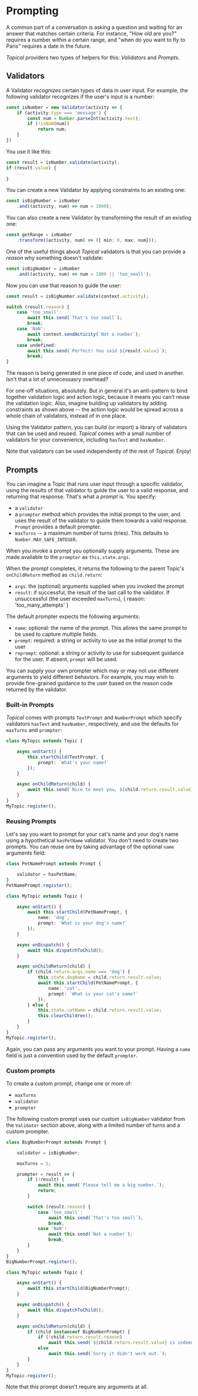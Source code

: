 # Prompting

A common part of a conversation is asking a question and waiting for an answer that matches certain criteria. For instance, "How old are you?" requires a number within a certain range, and "when do you want to fly to Paris" requires a date in the future.

*Topical* providers two types of helpers for this: *Validators* and *Prompts*.

## Validators

A Validator *recognizes* certain types of data in user input. For example, the following validator recognizes if the user's input is a number:
```ts
const isNumber = new Validator(activity => {
    if (activity.type === 'message') {
        const num = Number.parseInt(activity.text);
        if (!isNaN(num))
            return num;
    }
})
```
You use it like this:
```ts
const result = isNumber.validate(activity);
if (result.value) {
    ...
}
```
You can create a new Validator by applying constraints to an existing one:
```ts
const isBigNumber = isNumber
    .and((activity, num) => num > 1000);
```
You can also create a new Validator by transforming the result of an existing one:
```ts
const getRange = isNumber
    .transform((activity, num) => ({ min: 0, max: num}));
```
One of the useful things about *Topical* validators is that you can provide a *reason* why something doesn't validate:
```ts
const isBigNumber = isNumber
    .and((activity, num) => num > 1000 || 'too_small');
```
Now you can use that reason to guide the user:
```ts
const result = isBigNumber.validate(context.activity);

switch (result.reason) {
    case 'too_small':
        await this.send(`That's too small`);
        break;
    case 'NaN':
        await context.sendActicity(`Not a number`);
        break;
    case undefined:
        await this.send(`Perfect! You said ${result.value}`);
        break;
}
```
The reason is being generated in one piece of code, and used in another. Isn't that a lot of unnecessasry overhead?

For one-off situations, absolutely. But in general it's an anti-pattern to bind together validation logic and action logic, because it means you can't reuse the validation logic. Also, imagine building up validators by adding constraints as shown above -- the action logic would be spread across a whole chain of validators, instead of in one place.

Using the Validator pattern, you can build (or import) a library of validators that can be used and reused. *Topical* comes with a small number of validators for your convenience, including `hasText` and `hasNumber`.

Note that validators can be used independently of the rest of *Topical*. Enjoy!

## Prompts

You can imagine a Topic that runs user input through a specific validator, using the results of that validator to guide the user to a valid response, and returning that response. That's what a *prompt* is. You specify:

* a `validator`
* a `prompter` method which provides the initial prompt to the user, and uses the result of the validator to guide them towards a valid response. `Prompt` provides a default prompter.
* `maxTurns` -- a maximum number of turns (tries). This defaults to `Number.MAX_SAFE_INTEGER`.

When you invoke a prompt you optionally supply arguments. These are made available to the `prompter` as `this.state.args`.

When the prompt completes, it returns the following to the parent Topic's `onChildReturn` method as `child.return`:

* `args`: the (optional) arguments supplied when you invoked the prompt
* `result`: if successful, the result of the last call to the validator. If unsuccessful (the user exceeded `maxTurns`), { reason: 'too_many_attempts' }

The default prompter expects the following arguments:

* `name`: optional: the name of the prompt. This allows the same prompt to be used to capture multiple fields.
* `prompt`: required: a string or activity to use as the initial prompt to the user
* `reprompt`:  optional: a string or activity to use for subsequent guidance for the user. If absent, `prompt` will be used.

You can supply your own prompter which may or may not use different arguments to yield different behaviors. For example, you may wish to provide fine-grained guidance to the user based on the reason code returned by the validator.

### Built-in Prompts

*Topical* comes with prompts `TextPrompt` and `NumberPrompt` which specify validators `hasText` and `hasNumber`, respectively, and use the defaults for `maxTurns` and `prompter`:
```ts
class MyTopic extends Topic {

    async onStart() {
        this.startChild(TextPrompt, {
            prompt: `What's your name?`
        });
    }

    async onChildReturn(child) {
        await this.send(`Nice to meet you, ${child.return.result.value}`);
    }
}
MyTopic.register();
```

### Reusing Prompts

Let's say you want to prompt for your cat's name and your dog's name using a hypothetical `hasPetName` validator. You don't need to create two prompts. You can reuse one by taking advantage of the optional `name` arguments field:
```ts
class PetNamePrompt extends Prompt {

    validator = hasPetName;
}
PetNamePrompt.register();

class MyTopic extends Topic {

    async onStart() {
        await this.startChild(PetNamePrompt, {
            name: 'dog', 
            prompt: `What is your dog's name?`
        });
    }

    async onDispatch() {
        await this.dispatchToChild();
    }

    async onChildReturn(child) {
        if (child.return.args.name === 'dog') {
            this.state.dogName = child.return.result.value;
            await this.startChild(PetNamePrompt, {
                name: 'cat',
                prompt: `What is your cat's name?`
            });
        } else {
            this.state.catName = child.return.result.value;
            this.clearChildren();
        }
    }
}
MyTopic.register();
```

Again, you can pass any arguments you want to your prompt. Having a `name` field is just a convention used by the default `prompter`.

### Custom prompts

To create a custom prompt, change one or more of:
* `maxTurns`
* `validator`
* `prompter`

The following custom prompt uses our custom `isBigNumber` validator from the `Validator` section above, along with a limited number of turns and a custom prompter.
```ts
class BigNumberPrompt extends Prompt {

    validator = isBigNumber;

    maxTurns = 5;

    prompter = result => {
        if (!result) {
            await this.send(`Please tell me a big number.`);
            return;
        }

        switch (result.reason) {
            case 'too_small':
                await this.send(`That's too small`);
                break;
            case 'NaN':
                await this.send(`Not a number`);
                break;
        }
    }
}
BigNumberPrompt.register();

class MyTopic extends Topic {

    async onStart() {
        await this.startChild(BigNumberPrompt);
    }

    async onDispatch() {
        await this.dispatchToChild();
    }

    async onChildReturn(child) {
        if (child instanceof BigNumberPrompt) {
            if (!child.return.result.reason)
                await this.send(`${child.return.result.value} is indeed a big number.`);
            else
                await this.send(`Sorry it didn't work out.`);
        }
    }
}
MyTopic.register();
```
Note that this prompt doesn't require any arguments at all. 

